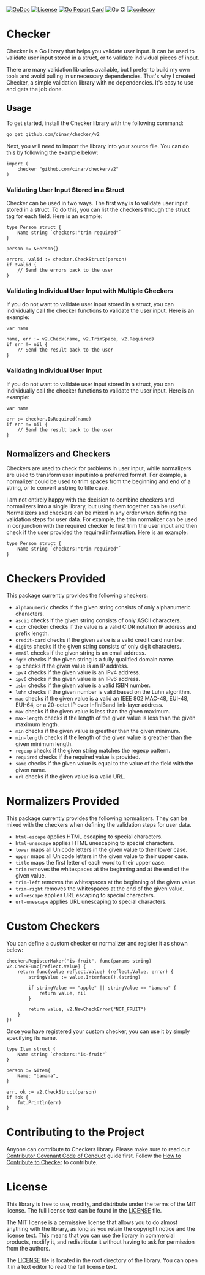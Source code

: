 [![GoDoc](https://godoc.org/github.com/cinar/checker?status.svg)](https://godoc.org/github.com/cinar/checker)
[![License](https://img.shields.io/badge/License-MIT-blue.svg)](https://opensource.org/licenses/MIT)
[![Go Report Card](https://goreportcard.com/badge/github.com/cinar/checker)](https://goreportcard.com/report/github.com/cinar/checker)
![Go CI](https://github.com/cinar/checker/actions/workflows/ci.yml/badge.svg)
[![codecov](https://codecov.io/gh/cinar/checker/branch/main/graph/badge.svg?token=VO9BYBHJHE)](https://codecov.io/gh/cinar/checker)

# Checker

Checker is a Go library that helps you validate user input. It can be used to validate user input stored in a struct, or to validate individual pieces of input.

There are many validation libraries available, but I prefer to build my own tools and avoid pulling in unnecessary dependencies. That's why I created Checker, a simple validation library with no dependencies. It's easy to use and gets the job done.

## Usage

To get started, install the Checker library with the following command:

```bash
go get github.com/cinar/checker/v2
```

Next, you will need to import the library into your source file. You can do this by following the example below:

```golang
import (
    checker "github.com/cinar/checker/v2"
)
```

### Validating User Input Stored in a Struct

Checker can be used in two ways. The first way is to validate user input stored in a struct. To do this, you can list the checkers through the struct tag for each field. Here is an example:

```golang
type Person struct {
    Name string `checkers:"trim required"`
}

person := &Person{}

errors, valid := checker.CheckStruct(person)
if !valid {
    // Send the errors back to the user
}
```

### Validating Individual User Input with Multiple Checkers

If you do not want to validate user input stored in a struct, you can individually call the checker functions to validate the user input. Here is an example:

```golang
var name

name, err := v2.Check(name, v2.TrimSpace, v2.Required)
if err != nil {
    // Send the result back to the user
}
```

### Validating Individual User Input

If you do not want to validate user input stored in a struct, you can individually call the checker functions to validate the user input. Here is an example:

```golang
var name

err := checker.IsRequired(name)
if err != nil {
    // Send the result back to the user
}
```

## Normalizers and Checkers

Checkers are used to check for problems in user input, while normalizers are used to transform user input into a preferred format. For example, a normalizer could be used to trim spaces from the beginning and end of a string, or to convert a string to title case.

I am not entirely happy with the decision to combine checkers and normalizers into a single library, but using them together can be useful. Normalizers and checkers can be mixed in any order when defining the validation steps for user data. For example, the trim normalizer can be used in conjunction with the required checker to first trim the user input and then check if the user provided the required information. Here is an example:

```golang
type Person struct {
    Name string `checkers:"trim required"`
}
```

# Checkers Provided

This package currently provides the following checkers:

- `alphanumeric` checks if the given string consists of only alphanumeric characters.
- `ascii` checks if the given string consists of only ASCII characters.
- `cidr` checker checks if the value is a valid CIDR notation IP address and prefix length.
- `credit-card` checks if the given value is a valid credit card number.
- `digits` checks if the given string consists of only digit characters.
- `email` checks if the given string is an email address.
- `fqdn` checks if the given string is a fully qualified domain name.
- `ip` checks if the given value is an IP address.
- `ipv4` checks if the given value is an IPv4 address.
- `ipv6` checks if the given value is an IPv6 address.
- `isbn` checks if the given value is a valid ISBN number.
- `luhn` checks if the given number is valid based on the Luhn algorithm.
- `mac` checks if the given value is a valid an IEEE 802 MAC-48, EUI-48, EUI-64, or a 20-octet IP over InfiniBand link-layer address.
- `max` checks if the given value is less than the given maximum.
- `max-length` checks if the length of the given value is less than the given maximum length.
- `min` checks if the given value is greather than the given minimum.
- `min-length` checks if the length of the given value is greather than the given minimum length.
- `regexp` checks if the given string matches the regexp pattern.
- `required` checks if the required value is provided.
- `same` checks if the given value is equal to the value of the field with the given name.
- `url` checks if the given value is a valid URL.

# Normalizers Provided

This package currently provides the following normalizers. They can be mixed with the checkers when defining the validation steps for user data.

- `html-escape` applies HTML escaping to special characters.
- `html-unescape` applies HTML unescaping to special characters.
- `lower` maps all Unicode letters in the given value to their lower case.
- `upper` maps all Unicode letters in the given value to their upper case.
- `title` maps the first letter of each word to their upper case.
- `trim` removes the whitespaces at the beginning and at the end of the given value.
- `trim-left` removes the whitespaces at the beginning of the given value.
- `trim-right` removes the whitespaces at the end of the given value.
- `url-escape` applies URL escaping to special characters.
- `url-unescape` applies URL unescaping to special characters.

# Custom Checkers

You can define a custom checker or normalizer and register it as shown below:

```golang
checker.RegisterMaker("is-fruit", func(params string) v2.CheckFunc[reflect.Value] {
	return func(value reflect.Value) (reflect.Value, error) {
		stringValue := value.Interface().(string)

		if stringValue == "apple" || stringValue == "banana" {
			return value, nil
		}

		return value, v2.NewCheckError("NOT_FRUIT")
	}
})
```

Once you have registered your custom checker, you can use it by simply specifying its name.

```golang
type Item struct {
	Name string `checkers:"is-fruit"`
}

person := &Item{
	Name: "banana",
}

err, ok := v2.CheckStruct(person)
if !ok {
	fmt.Println(err)
}
```

# Contributing to the Project

Anyone can contribute to Checkers library. Please make sure to read our [Contributor Covenant Code of Conduct](./CODE_OF_CONDUCT.md) guide first. Follow the [How to Contribute to Checker](./CONTRIBUTING.md) to contribute.

# License

This library is free to use, modify, and distribute under the terms of the MIT license. The full license text can be found in the [LICENSE](./LICENSE) file.

The MIT license is a permissive license that allows you to do almost anything with the library, as long as you retain the copyright notice and the license text. This means that you can use the library in commercial products, modify it, and redistribute it without having to ask for permission from the authors.

The [LICENSE](./LICENSE) file is located in the root directory of the library. You can open it in a text editor to read the full license text.
